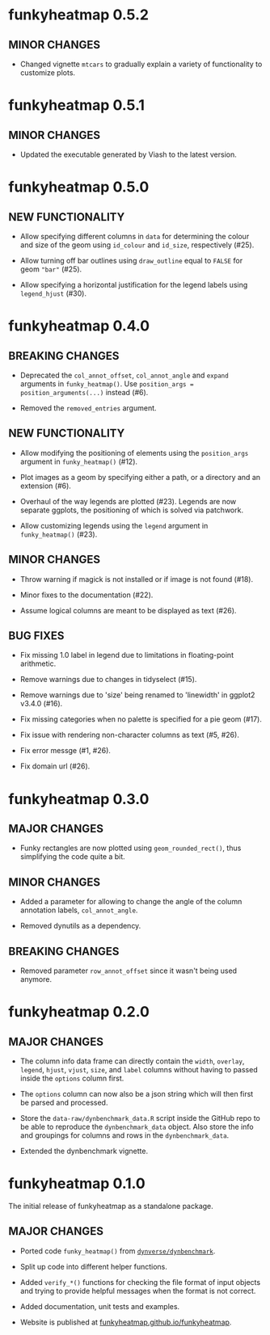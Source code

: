 # funkyheatmap 0.5.2

## MINOR CHANGES

* Changed vignette `mtcars` to gradually explain a variety of functionality to customize plots.

# funkyheatmap 0.5.1

## MINOR CHANGES

* Updated the executable generated by Viash to the latest version.

# funkyheatmap 0.5.0

## NEW FUNCTIONALITY

* Allow specifying different columns in `data` for determining the colour and size of the geom using `id_colour` and `id_size`, respectively (#25).

* Allow turning off bar outlines using `draw_outline` equal to `FALSE` for geom `"bar"` (#25).

* Allow specifying a horizontal justification for the legend labels using `legend_hjust` (#30).

# funkyheatmap 0.4.0

## BREAKING CHANGES

* Deprecated the `col_annot_offset`, `col_annot_angle` and `expand` arguments in 
  `funky_heatmap()`. Use `position_args = position_arguments(...)` instead (#6).

* Removed the `removed_entries` argument.

## NEW FUNCTIONALITY

* Allow modifying the positioning of elements using the `position_args` argument
  in `funky_heatmap()` (#12).

* Plot images as a geom by specifying either a path, or a directory and an extension (#6).

* Overhaul of the way legends are plotted (#23). Legends are now separate ggplots, the positioning of which is solved via patchwork.

* Allow customizing legends using the `legend` argument in `funky_heatmap()` (#23).

## MINOR CHANGES

* Throw warning if magick is not installed or if image is not found (#18).

* Minor fixes to the documentation (#22).

* Assume logical columns are meant to be displayed as text (#26).

## BUG FIXES

* Fix missing 1.0 label in legend due to limitations in floating-point arithmetic.

* Remove warnings due to changes in tidyselect (#15).

* Remove warnings due to 'size' being renamed to 'linewidth' in ggplot2 v3.4.0 (#16).

* Fix missing categories when no palette is specified for a pie geom (#17).

* Fix issue with rendering non-character columns as text (#5, #26).

* Fix error messge (#1, #26).

* Fix domain url (#26).

# funkyheatmap 0.3.0

## MAJOR CHANGES

* Funky rectangles are now plotted using `geom_rounded_rect()`, thus simplifying the code quite a bit.

## MINOR CHANGES

* Added a parameter for allowing to change the angle of the column annotation labels,
  `col_annot_angle`.

* Removed dynutils as a dependency.

## BREAKING CHANGES

* Removed parameter `row_annot_offset` since it wasn't being used anymore.

# funkyheatmap 0.2.0

## MAJOR CHANGES

* The column info data frame can directly contain the `width`, `overlay`, 
  `legend`, `hjust`, `vjust`, `size`, and `label` columns without having to passed
  inside the `options` column first.

* The `options` column can now also be a json string which will then first be parsed
  and processed.

* Store the `data-raw/dynbenchmark_data.R` script inside the GitHub repo to be able
  to reproduce the `dynbenchmark_data` object.
  Also store the info and groupings for columns and rows in the `dynbenchmark_data`.

* Extended the dynbenchmark vignette.

# funkyheatmap 0.1.0

The initial release of funkyheatmap as a standalone package.

## MAJOR CHANGES

* Ported code `funky_heatmap()` from [`dynverse/dynbenchmark`](https://github.com/dynverse/dynbenchmark).

* Split up code into different helper functions.

* Added `verify_*()` functions for checking the file format of input objects and 
  trying to provide helpful messages when the format is not correct.

* Added documentation, unit tests and examples.

* Website is published at [funkyheatmap.github.io/funkyheatmap](https://funkyheatmap.github.io/funkyheatmap/).